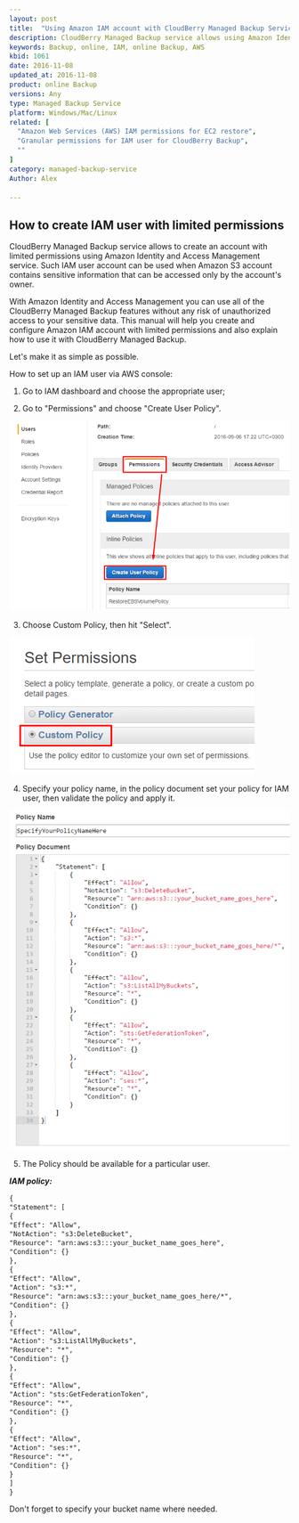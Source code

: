 ```yaml
---
layout: post
title:  "Using Amazon IAM account with CloudBerry Managed Backup Service"
description: CloudBerry Managed Backup service allows using Amazon Identity and Access Management service to create an account with limited permissions.
keywords: Backup, online, IAM, online Backup, AWS
kbid: 1061
date: 2016-11-08
updated_at: 2016-11-08
product: online Backup
versions: Any
type: Managed Backup Service
platform: Windows/Mac/Linux
related: [
  "Amazon Web Services (AWS) IAM permissions for EC2 restore",
  "Granular permissions for IAM user for CloudBerry Backup",
  ""
]
category: managed-backup-service
Author: Alex

---
```


## How to create IAM user with limited permissions
CloudBerry Managed Backup service allows to create an account with limited permissions using Amazon Identity and Access Management service. Such IAM user account can be used when Amazon S3 account contains sensitive information that can be accessed only by the account's owner.

With Amazon Identity and Access Management you can use all of the CloudBerry Managed Backup features without any risk of unauthorized access to your sensitive data. This manual will help you create and configure Amazon IAM account with limited permissions and also explain how to use it with CloudBerry Managed Backup.

Let's make it as simple as possible.

How to set up an IAM user via AWS console:

1) Go to IAM dashboard and choose the appropriate user;

2) Go to "Permissions" and choose "Create User Policy".

![](/images/kb1061/CreatePolicy.png)

3) Choose Custom Policy, then hit "Select".

![](/images/kb1061/set_custom_policy.png)

4) Specify your policy name, in the policy document set your policy for IAM user, then validate the policy and apply it.

![](/images/kb1061/policy.png)

5) The Policy should be available for a particular user.

_**IAM policy:**_

```
{
"Statement": [
{
"Effect": "Allow",
"NotAction": "s3:DeleteBucket",
"Resource": "arn:aws:s3:::your_bucket_name_goes_here",
"Condition": {}
},
{
"Effect": "Allow",
"Action": "s3:*",
"Resource": "arn:aws:s3:::your_bucket_name_goes_here/*",
"Condition": {}
},
{
"Effect": "Allow",
"Action": "s3:ListAllMyBuckets",
"Resource": "*",
"Condition": {}
},
{
"Effect": "Allow",
"Action": "sts:GetFederationToken",
"Resource": "*",
"Condition": {}
},
{
"Effect": "Allow",
"Action": "ses:*",
"Resource": "*",
"Condition": {}
}
]
}
```

Don't forget to specify your bucket name where needed.
